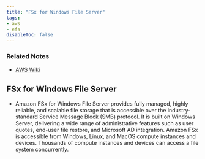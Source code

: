 ```yaml
---
title: "FSx for Windows File Server"
tags:
- aws
- efs
disableToc: false
---
```


### Related Notes
- [AWS Wiki](/notes/aws/aws-wiki.md)

## **FSx for Windows File Server**
- Amazon FSx for Windows File Server provides fully managed, highly reliable, and scalable file storage that is accessible over the industry-standard Service Message Block (SMB) protocol. It is built on Windows Server, delivering a wide range of administrative features such as user quotes, end-user file restore, and Microsoft AD integration. Amazon FSx is accessible from Windows, Linux, and MacOS compute instances and devices. Thousands of compute instances and devices can access a file system concurrently.